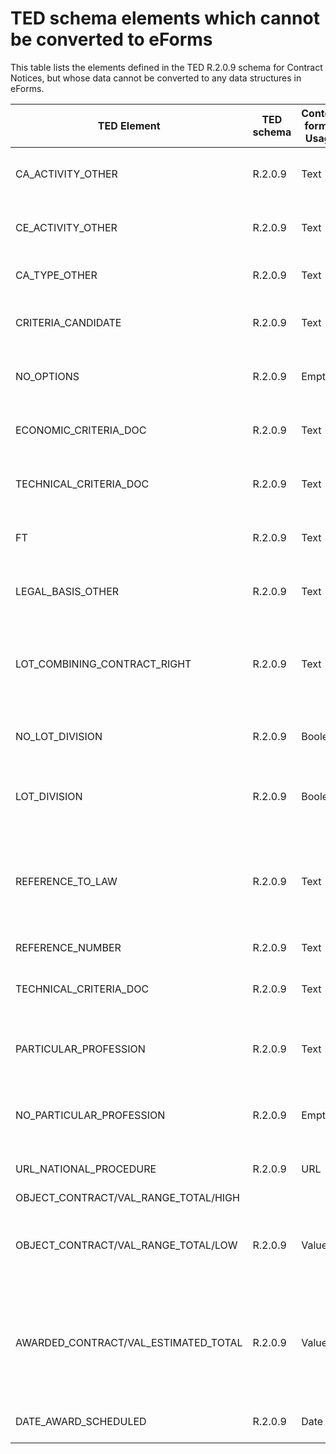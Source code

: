 # TED schema elements which cannot be converted to eForms

This table lists the elements defined in the TED R.2.0.9 schema for Contract Notices, but whose data cannot be converted to any data structures in eForms.


| TED Element | TED schema | Content format Usage | Description | Reason for inability to convert |
| --- | --- | --- | --- | --- |
| CA_ACTIVITY_OTHER | R.2.0.9 | Text | Alternative to CA_ACTIVITY, containing textual description | Cannot convert text to a code |
| CE_ACTIVITY_OTHER | R.2.0.9 | Text | Alternative to CE_ACTIVITY, containing textual description | Cannot convert text to a code |
| CA_TYPE_OTHER | R.2.0.9 | Text | Alternative to CA_TYPE, containing textual description | Cannot convert text to a code |
| CRITERIA_CANDIDATE | R.2.0.9 | Text | Objective criteria for choosing the limited number of candidates | eForms does not record the criteria used for selecting candidates for the second stage |
| NO_OPTIONS | R.2.0.9 | Empty | Information about options | No need to convert as no eForms output is required to state that there are no options available |
| ECONOMIC_CRITERIA_DOC | R.2.0.9 | Text | Selection criteria as stated in the procurement documents | eForms does not allow for Selection Criteria to be contained in external documents |
| TECHNICAL_CRITERIA_DOC | R.2.0.9 | Text | Selection criteria as stated in the procurement documents | eForms does not allow for Selection Criteria to be contained in external documents |
| FT | R.2.0.9 | Text | Subscript and Superscript text within P (paragraph) elements | eForms does not support emphasised text. |
| LEGAL_BASIS_OTHER | R.2.0.9 | Text | LEGAL_BASIS_OTHER contains text which describes the legal basis for the notice | Cannot convert text to a code; eForms uses a codelist for Procedure Legal Basis (BT-01) |
| LOT_COMBINING_CONTRACT_RIGHT | R.2.0.9 | Text | The contracting authority reserves the right to award concessions combining the following lots or groups of lots - Text | Group of Lots described as text cannot be converted into a structural group of lots |
| NO_LOT_DIVISION | R.2.0.9 | Boolean | This contract is not divided into lots | No need to convert as no eForms output is required to state that there is no lot division |
| LOT_DIVISION | R.2.0.9 | Boolean | This contract is divided into lots | There is no equivalent BT to LOT_DIVISION. There are no children of LOT_DIVISION in F03 to convert |
| REFERENCE_TO_LAW | R.2.0.9 | Text | Reference to the relevant law, regulation or administrative provision (Execution of the service is reserved to a particular profession) | eForms does not have a BT to hold the reference to law for reserving the procurement for a particular profession |
| REFERENCE_NUMBER | R.2.0.9 | Text | Reference number (Object section) | eForms does not have a BT to hold a reference number |
| TECHNICAL_CRITERIA_DOC | R.2.0.9 | Text | Selection criteria as stated in the procurement documents | eForms does not allow for Selection Criteria to be contained in external documents |
| PARTICULAR_PROFESSION | R.2.0.9 | Text | Form F12 only: Participation is reserved to a particular profession | Equivalent eForms Reserved Participation (BT-71) is forbidden for Design Contest notices (subtypes 23 and 24) |
| NO_PARTICULAR_PROFESSION | R.2.0.9 | Empty | Form F12 only: Participation is reserved to a particular profession | Equivalent eForms Reserved Participation (BT-71) is forbidden for Design Contest notices (subtypes 23 and 24) |
| URL_NATIONAL_PROCEDURE | R.2.0.9 | URL | Information about national procedures is available at (URL) | eForms does not have a BT to hold a national procedure URL |
| OBJECT_CONTRACT/VAL_RANGE_TOTAL/HIGH
OBJECT_CONTRACT/VAL_RANGE_TOTAL/LOW | R.2.0.9 | Value | Total value of the procurement (excluding VAT) - Lowest offer / Highest offer taken into consideration | eForms does not have a BT to hold range values for offers across all lots |
| AWARDED_CONTRACT/VAL_ESTIMATED_TOTAL | R.2.0.9 | Value | Initial estimated total value of the contract / lot (for framework agreements or dynamic purchasing systems – estimated total maximum value for the entire duration of this lot) | When the notice is not part of a Framework Agreement or DPS, there is no eForms equivalent of this element |
| DATE_AWARD_SCHEDULED | R.2.0.9 | Date | Present in forms F01, F04, F21 and F22 | eForms does not have a BT to hold a DATE_AWARD_SCHEDULED |
